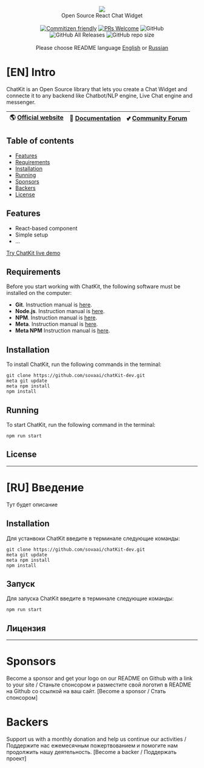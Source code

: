 <p align="center">
<img src="https://github.com/sovaai/chatKit-dev/blob/master/chatKit-logo.svg">
<br>Open Source React Chat Widget
<br><br>
<a href="http://commitizen.github.io/cz-cli/">
  <img src="https://img.shields.io/badge/commitizen-friendly-brightgreen.svg" alt="Commitizen friendly"></a>
<a href="http://makeapullrequest.com">
	<img alt="PRs Welcome" src="https://img.shields.io/badge/PRs-welcome-brightgreen"></a>
<img alt="GitHub" src="https://img.shields.io/github/license/sovaai/chatKit-dev">
<br>
<img alt="GitHub All Releases" src="https://img.shields.io/github/downloads/sovaai/chatKit-dev/total">
<img alt="GitHub repo size" src="https://img.shields.io/github/repo-size/sovaai/chatKit-dev">
<br><br>Please choose README language <a href="https://github.com/sovaai/chatKit-dev#en-intro">English</a> or <a href="https://github.com/sovaai/chatKit-dev#ru-intro">Russian</a>
</p>

# [EN] Intro 

ChatKit is an Open Source library that lets you create a Chat Widget and connecte it to any backend like Chatbot/NLP engine, Live Chat engine and messenger.

🌎 [Official website](https://www.sova.ai)  | 📖 [Documentation](https://docs) | 💕 [Community Forum](https://www.forum.sova.ai)
----- | ----- | -----

## Table of contents

* [Features](#features)
* [Requirements](#requirements)
* [Installation](#installation)
* [Running](#running)
* [Sponsors](#sponsors)
* [Backers](#backers)
* [License](#license)

## Features

* React-based component
* Simple setup
* ...

[Try ChatKit live demo](https://demo-chat-kit.herokuapp.com/)

## Requirements

Before you start working with ChatKit, the following software must be installed on the computer:

* **Git**. Instruction manual is [here](https://git-scm.com/downloads).
* **Node.js**. Instruction manual is [here](https://nodejs.org/en/download/).
* **NPM**. Instruction manual is [here](https://docs.npmjs.com/downloading-and-installing-node-js-and-npm).
* **Meta**. Instruction manual is [here](https://www.npmjs.com/package/meta).
* **Meta NPM** Instruction manual is [here](https://www.npmjs.com/package/meta-npm).

## Installation

To install ChatKit, run the following commands in the terminal:

~~~console
git clone https://github.com/sovaai/chatKit-dev.git
meta git update
meta npm install
npm install
~~~

## Running

To start ChatKit, run the following command in the terminal:

~~~console
npm run start
~~~

## License

---

# [RU] Введение

Тут будет описание

## Installation

Для устанвоки ChatKit введите в терминале следующие команды:


~~~console
git clone https://github.com/sovaai/chatKit-dev.git
meta git update
meta npm install
npm install
~~~


## Запуск

Для запуска ChatKit введите в терминале следующие команды:

~~~console
npm run start
~~~

## Лицензия

---

# Sponsors

Become a sponsor and get your logo on our README on Github with a link to your site / Станьте спонсором и разместите свой логотип в README на Github со ссылкой на ваш сайт. [Become a sponsor / Стать спонсором]

# Backers

Support us with a monthly donation and help us continue our activities / Поддержите нас ежемесячным пожертвованием и помогите нам продолжить нашу деятельность. [Become a backer / Поддержать проект]
